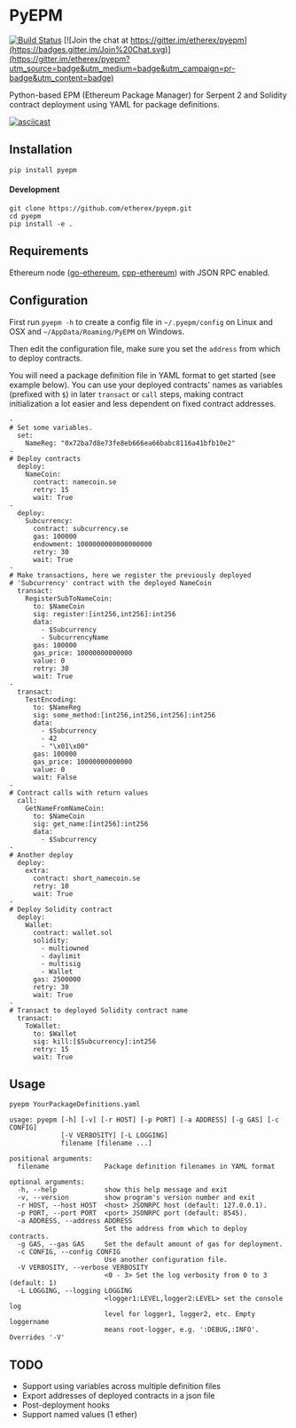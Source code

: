 PyEPM
=====
[![Build Status](https://travis-ci.org/etherex/pyepm.svg?branch=master)](https://travis-ci.org/etherex/pyepm) [![Join the chat at https://gitter.im/etherex/pyepm](https://badges.gitter.im/Join%20Chat.svg)](https://gitter.im/etherex/pyepm?utm_source=badge&utm_medium=badge&utm_campaign=pr-badge&utm_content=badge)

Python-based EPM (Ethereum Package Manager) for Serpent 2 and Solidity contract deployment using YAML for package definitions.

[![asciicast](https://asciinema.org/a/3rhk5uy1055d8neunwx26jw8r.png)](https://asciinema.org/a/3rhk5uy1055d8neunwx26jw8r)

## Installation
`pip install pyepm`

#### Development
```
git clone https://github.com/etherex/pyepm.git
cd pyepm
pip install -e .
```

## Requirements
Ethereum node ([go-ethereum](https://github.com/ethereum/go-ethereum), [cpp-ethereum](https://github.com/ethereum/cpp-ethereum)) with JSON RPC enabled.

## Configuration

First run `pyepm -h` to create a config file in `~/.pyepm/config` on Linux and OSX and `~/AppData/Roaming/PyEPM` on Windows.

Then edit the configuration file, make sure you set the `address` from which to deploy contracts.

You will need a package definition file in YAML format to get started (see example below). You can use your deployed contracts' names as variables (prefixed with `$`) in later `transact` or `call` steps, making contract initialization a lot easier and less dependent on fixed contract addresses.

```
-
# Set some variables.
  set:
    NameReg: "0x72ba7d8e73fe8eb666ea66babc8116a41bfb10e2"
-
# Deploy contracts
  deploy:
    NameCoin:
      contract: namecoin.se
      retry: 15
      wait: True
-
  deploy:
    Subcurrency:
      contract: subcurrency.se
      gas: 100000
      endowment: 1000000000000000000
      retry: 30
      wait: True
-
# Make transactions, here we register the previously deployed
# 'Subcurrency' contract with the deployed NameCoin
  transact:
    RegisterSubToNameCoin:
      to: $NameCoin
      sig: register:[int256,int256]:int256
      data:
        - $Subcurrency
        - SubcurrencyName
      gas: 100000
      gas_price: 10000000000000
      value: 0
      retry: 30
      wait: True
-
  transact:
    TestEncoding:
      to: $NameReg
      sig: some_method:[int256,int256,int256]:int256
      data:
        - $Subcurrency
        - 42
        - "\x01\x00"
      gas: 100000
      gas_price: 10000000000000
      value: 0
      wait: False
-
# Contract calls with return values
  call:
    GetNameFromNameCoin:
      to: $NameCoin
      sig: get_name:[int256]:int256
      data:
        - $Subcurrency
-
# Another deploy
  deploy:
    extra:
      contract: short_namecoin.se
      retry: 10
      wait: True
-
# Deploy Solidity contract
  deploy:
    Wallet:
      contract: wallet.sol
      solidity:
        - multiowned
        - daylimit
        - multisig
        - Wallet
      gas: 2500000
      retry: 30
      wait: True
-
# Transact to deployed Solidity contract name
  transact:
    ToWallet:
      to: $Wallet
      sig: kill:[$Subcurrency]:int256
      retry: 15
      wait: True
```

## Usage

`pyepm YourPackageDefinitions.yaml`

```
usage: pyepm [-h] [-v] [-r HOST] [-p PORT] [-a ADDRESS] [-g GAS] [-c CONFIG]
             [-V VERBOSITY] [-L LOGGING]
             filename [filename ...]

positional arguments:
  filename              Package definition filenames in YAML format

optional arguments:
  -h, --help            show this help message and exit
  -v, --version         show program's version number and exit
  -r HOST, --host HOST  <host> JSONRPC host (default: 127.0.0.1).
  -p PORT, --port PORT  <port> JSONRPC port (default: 8545).
  -a ADDRESS, --address ADDRESS
                        Set the address from which to deploy contracts.
  -g GAS, --gas GAS     Set the default amount of gas for deployment.
  -c CONFIG, --config CONFIG
                        Use another configuration file.
  -V VERBOSITY, --verbose VERBOSITY
                        <0 - 3> Set the log verbosity from 0 to 3 (default: 1)
  -L LOGGING, --logging LOGGING
                        <logger1:LEVEL,logger2:LEVEL> set the console log
                        level for logger1, logger2, etc. Empty loggername
                        means root-logger, e.g. ':DEBUG,:INFO'. Overrides '-V'
```

## TODO
- Support using variables across multiple definition files
- Export addresses of deployed contracts in a json file
- Post-deployment hooks
- Support named values (1 ether)
